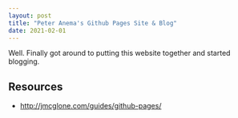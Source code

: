 ```yaml
---
layout: post
title: "Peter Anema's Github Pages Site & Blog"
date: 2021-02-01
---
```


Well. Finally got around to putting this website together and started blogging. 

## Resources

* <http://jmcglone.com/guides/github-pages/>
